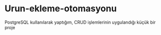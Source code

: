 # Urun-ekleme-otomasyonu

PostgreSQL kullanılarak yaptığım, CRUD işlemlerinin uygulandığı küçük bir proje

